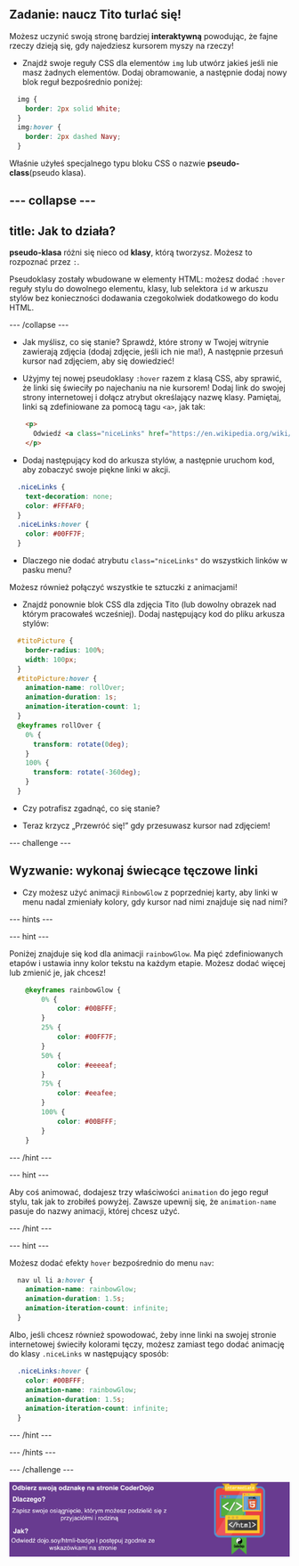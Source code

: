## Zadanie: naucz Tito turlać się!

Możesz uczynić swoją stronę bardziej **interaktywną** powodując, że fajne rzeczy dzieją się, gdy najedziesz kursorem myszy na rzeczy!

+ Znajdź swoje reguły CSS dla elementów `img` lub utwórz jakieś jeśli nie masz żadnych elementów. Dodaj obramowanie, a następnie dodaj nowy blok reguł bezpośrednio poniżej:

```css
  img {
    border: 2px solid White;
  }
  img:hover {
    border: 2px dashed Navy;
  }
```

Właśnie użyłeś specjalnego typu bloku CSS o nazwie **pseudo-class**(pseudo klasa).

## \--- collapse \---

## title: Jak to działa?

**pseudo-klasa** różni się nieco od **klasy**, którą tworzysz. Możesz to rozpoznać przez `:`.

Pseudoklasy zostały wbudowane w elementy HTML: możesz dodać `:hover` reguły stylu do dowolnego elementu, klasy, lub selektora `id` w arkuszu stylów bez konieczności dodawania czegokolwiek dodatkowego do kodu HTML.

\--- /collapse \---

+ Jak myślisz, co się stanie? Sprawdź, które strony w Twojej witrynie zawierają zdjęcia (dodaj zdjęcie, jeśli ich nie ma!), A następnie przesuń kursor nad zdjęciem, aby się dowiedzieć!

+ Użyjmy tej nowej pseudoklasy `:hover` razem z klasą CSS, aby sprawić, że linki się świeciły po najechaniu na nie kursorem! Dodaj link do swojej strony internetowej i dołącz atrybut określający nazwę klasy. Pamiętaj, linki są zdefiniowane za pomocą tagu `<a>`, jak tak:

```html
    <p>
      Odwiedź <a class="niceLinks" href="https://en.wikipedia.org/wiki/Ireland">stronę Wikipedia</a>, aby dowiedzieć się więcej o Irlandii!
    </p>
```

+ Dodaj następujący kod do arkusza stylów, a następnie uruchom kod, aby zobaczyć swoje piękne linki w akcji.

```css
  .niceLinks {
    text-decoration: none;
    color: #FFFAF0;
  }
  .niceLinks:hover {
    color: #00FF7F;
  }
```

+ Dlaczego nie dodać atrybutu `class="niceLinks"` do wszystkich linków w pasku menu?

Możesz również połączyć wszystkie te sztuczki z animacjami!

+ Znajdź ponownie blok CSS dla zdjęcia Tito (lub dowolny obrazek nad którym pracowałeś wcześniej). Dodaj następujący kod do pliku arkusza stylów:

```css
  #titoPicture {
    border-radius: 100%;
    width: 100px;
  }
  #titoPicture:hover {
    animation-name: rollOver;
    animation-duration: 1s;
    animation-iteration-count: 1;
  }
  @keyframes rollOver {
    0% {
      transform: rotate(0deg);
    }
    100% {
      transform: rotate(-360deg);
    }
  }
```

+ Czy potrafisz zgadnąć, co się stanie?

+ Teraz krzycz „Przewróć się!” gdy przesuwasz kursor nad zdjęciem!

\--- challenge \---

## Wyzwanie: wykonaj świecące tęczowe linki

+ Czy możesz użyć animacji `RinbowGlow` z poprzedniej karty, aby linki w menu nadal zmieniały kolory, gdy kursor nad nimi znajduje się nad nimi?

\--- hints \---

\--- hint \---

Poniżej znajduje się kod dla animacji `rainbowGlow`. Ma pięć zdefiniowanych etapów i ustawia inny kolor tekstu na każdym etapie. Możesz dodać więcej lub zmienić je, jak chcesz!

```css
    @keyframes rainbowGlow {
        0% {
            color: #00BFFF;
        }
        25% {
            color: #00FF7F;
        }
        50% {
            color: #eeeeaf;
        }
        75% {
            color: #eeafee;
        }
        100% {
            color: #00BFFF;
        }
    }
```

\--- /hint \---

\--- hint \---

Aby coś animować, dodajesz trzy właściwości `animation` do jego reguł stylu, tak jak to zrobiłeś powyżej. Zawsze upewnij się, że `animation-name` pasuje do nazwy animacji, której chcesz użyć.

\--- /hint \---

\--- hint \---

Możesz dodać efekty `hover` bezpośrednio do menu `nav`:

```css
  nav ul li a:hover {
    animation-name: rainbowGlow;
    animation-duration: 1.5s;
    animation-iteration-count: infinite;
  }
```

Albo, jeśli chcesz również spowodować, żeby inne linki na swojej stronie internetowej świeciły kolorami tęczy, możesz zamiast tego dodać animację do klasy `.niceLinks` w następujący sposób:

```css
  .niceLinks:hover {
    color: #00BFFF;
    animation-name: rainbowGlow;
    animation-duration: 1.5s;
    animation-iteration-count: infinite;
  }
```

\--- /hint \---

\--- /hints \---

\--- /challenge \---

![](images/badge-footer-image-html-intermed.png)